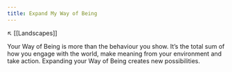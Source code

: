 ```yaml
---
title: Expand My Way of Being
---
```

↖️ [[Landscapes]]

Your Way of Being is more than the behaviour you show. It’s the total sum of how you engage with the world, make meaning from your environment and take action. Expanding your Way of Being creates new possibilities.
